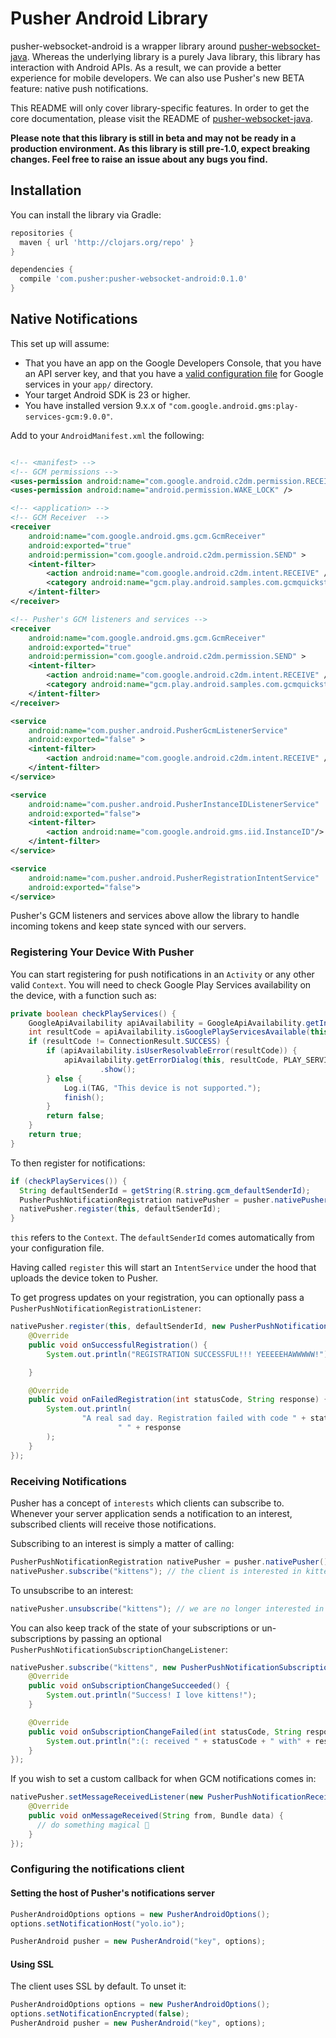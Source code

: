 # Pusher Android Library

pusher-websocket-android is a wrapper library around [pusher-websocket-java](https://github.com/pusher/pusher-websocket-java). Whereas the underlying library is a purely Java library, this library has interaction with Android APIs. As a result, we can provide a better experience for mobile developers. We can also use Pusher's new BETA feature: native push notifications.

This README will only cover library-specific features. In order to get the core documentation, please visit the README of [pusher-websocket-java](https://github.com/pusher/pusher-websocket-java).

**Please note that this library is still in beta and may not be ready in a production environment. As this library is still pre-1.0, expect breaking changes. Feel free to raise an issue about any bugs you find.**

## Installation

You can install the library via Gradle:

```groovy
repositories {
  maven { url 'http://clojars.org/repo' }
}

dependencies {
  compile 'com.pusher:pusher-websocket-android:0.1.0'
}
```

## Native Notifications

This set up will assume:

* That you have an app on the Google Developers Console, that you have an API server key, and that you have a [valid configuration file](https://developers.google.com/cloud-messaging/android/client#get-config) for Google services in your `app/` directory.
* Your target Android SDK is 23 or higher.
* You have installed version 9.x.x of `"com.google.android.gms:play-services-gcm:9.0.0"`.

Add to your `AndroidManifest.xml` the following:

```xml

<!-- <manifest> -->
<!-- GCM permissions -->
<uses-permission android:name="com.google.android.c2dm.permission.RECEIVE" />
<uses-permission android:name="android.permission.WAKE_LOCK" />

<!-- <application> -->
<!-- GCM Receiver  -->
<receiver
    android:name="com.google.android.gms.gcm.GcmReceiver"
    android:exported="true"
    android:permission="com.google.android.c2dm.permission.SEND" >
    <intent-filter>
        <action android:name="com.google.android.c2dm.intent.RECEIVE" />
        <category android:name="gcm.play.android.samples.com.gcmquickstart" />
    </intent-filter>
</receiver>

<!-- Pusher's GCM listeners and services -->
<receiver
    android:name="com.google.android.gms.gcm.GcmReceiver"
    android:exported="true"
    android:permission="com.google.android.c2dm.permission.SEND" >
    <intent-filter>
        <action android:name="com.google.android.c2dm.intent.RECEIVE" />
        <category android:name="gcm.play.android.samples.com.gcmquickstart" />
    </intent-filter>
</receiver>

<service
    android:name="com.pusher.android.PusherGcmListenerService"
    android:exported="false" >
    <intent-filter>
        <action android:name="com.google.android.c2dm.intent.RECEIVE" />
    </intent-filter>
</service>

<service
    android:name="com.pusher.android.PusherInstanceIDListenerService"
    android:exported="false">
    <intent-filter>
        <action android:name="com.google.android.gms.iid.InstanceID"/>
    </intent-filter>
</service>

<service
    android:name="com.pusher.android.PusherRegistrationIntentService"
    android:exported="false">
</service>
```

Pusher's GCM listeners and services above allow the library to handle incoming tokens and keep state synced with our servers.

### Registering Your Device With Pusher

You can start registering for push notifications in an `Activity` or any other valid `Context`. You will need to check Google Play Services availability on the device, with a function such as:

```java
private boolean checkPlayServices() {
    GoogleApiAvailability apiAvailability = GoogleApiAvailability.getInstance();
    int resultCode = apiAvailability.isGooglePlayServicesAvailable(this);
    if (resultCode != ConnectionResult.SUCCESS) {
        if (apiAvailability.isUserResolvableError(resultCode)) {
            apiAvailability.getErrorDialog(this, resultCode, PLAY_SERVICES_RESOLUTION_REQUEST)
                    .show();
        } else {
            Log.i(TAG, "This device is not supported.");
            finish();
        }
        return false;
    }
    return true;
}
```

To then register for notifications:

```java
if (checkPlayServices()) {
  String defaultSenderId = getString(R.string.gcm_defaultSenderId);
  PusherPushNotificationRegistration nativePusher = pusher.nativePusher();
  nativePusher.register(this, defaultSenderId);
}
```

`this` refers to the `Context`. The `defaultSenderId` comes automatically from your configuration file.

Having called `register` this will start an `IntentService` under the hood that uploads the device token to Pusher.

To get progress updates on your registration, you can optionally pass a `PusherPushNotificationRegistrationListener`:

```java
nativePusher.register(this, defaultSenderId, new PusherPushNotificationRegistrationListener() {
    @Override
    public void onSuccessfulRegistration() {
        System.out.println("REGISTRATION SUCCESSFUL!!! YEEEEEHAWWWWW!");

    }

    @Override
    public void onFailedRegistration(int statusCode, String response) {
        System.out.println(
                "A real sad day. Registration failed with code " + statusCode +
                        " " + response
        );
    }
});
```

### Receiving Notifications

Pusher has a concept of `interests` which clients can subscribe to. Whenever your server application sends a notification to an interest, subscribed clients will receive those notifications.

Subscribing to an interest is simply a matter of calling:

```java
PusherPushNotificationRegistration nativePusher = pusher.nativePusher();
nativePusher.subscribe("kittens"); // the client is interested in kittens
```

To unsubscribe to an interest:

```java
nativePusher.unsubscribe("kittens"); // we are no longer interested in kittens
```

You can also keep track of the state of your subscriptions or un-subscriptions by passing an optional `PusherPushNotificationSubscriptionChangeListener`:


```java
nativePusher.subscribe("kittens", new PusherPushNotificationSubscriptionChangeListener() {
    @Override
    public void onSubscriptionChangeSucceeded() {
        System.out.println("Success! I love kittens!");
    }

    @Override
    public void onSubscriptionChangeFailed(int statusCode, String response) {
        System.out.println(":(: received " + statusCode + " with" + response);
    }
});
```

If you wish to set a custom callback for when GCM notifications comes in:

```java
nativePusher.setMessageReceivedListener(new PusherPushNotificationReceivedListener() {
    @Override
    public void onMessageReceived(String from, Bundle data) {
      // do something magical 🔮
    }
});
```

### Configuring the notifications client

#### Setting the host of Pusher's notifications server

```java
PusherAndroidOptions options = new PusherAndroidOptions();
options.setNotificationHost("yolo.io");

PusherAndroid pusher = new PusherAndroid("key", options);
```

#### Using SSL

The client uses SSL by default. To unset it:

```java
PusherAndroidOptions options = new PusherAndroidOptions();
options.setNotificationEncrypted(false);
PusherAndroid pusher = new PusherAndroid("key", options);
```
